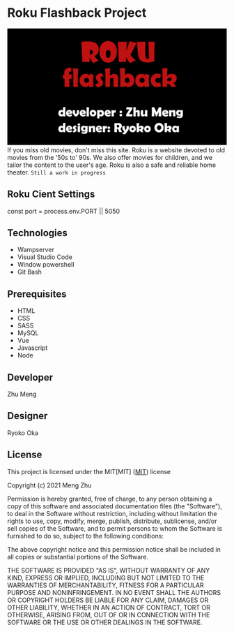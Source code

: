 # Roku Flashback Project
![header image](public/images/readme.jpg "roku team")<br>
If you miss old movies, don't miss this site. Roku is a website devoted to old movies from the '50s to' 90s. We also offer movies for children, and we tailor the content to the user's age. Roku is also a safe and reliable home theater.
`Still a work in progress`  <br>

## Roku Cient Settings
const port = process.env.PORT || 5050


## Technologies
* Wampserver
* Visual Studio Code
* Window powershell
* Git Bash

## Prerequisites
* HTML
* CSS
* SASS
* MySQL
* Vue
* Javascript
* Node



## Developer
Zhu Meng
## Designer
Ryoko Oka

## License
 
This project is licensed under the MIT[MIT]
([MIT](https://choosealicense.com/licenses/mit/)) license

Copyright (c) 2021 Meng Zhu

Permission is hereby granted, free of charge, to any person obtaining a copy of this software and associated documentation files (the "Software"), to deal in the Software without restriction, including without limitation the rights to use, copy, modify, merge, publish, distribute, sublicense, and/or sell copies of the Software, and to permit persons to whom the Software is furnished to do so, subject to the following conditions:

The above copyright notice and this permission notice shall be included in all copies or substantial portions of the Software.

THE SOFTWARE IS PROVIDED "AS IS", WITHOUT WARRANTY OF ANY KIND, EXPRESS OR IMPLIED, INCLUDING BUT NOT LIMITED TO THE WARRANTIES OF MERCHANTABILITY, FITNESS FOR A PARTICULAR PURPOSE AND NONINFRINGEMENT. IN NO EVENT SHALL THE AUTHORS OR COPYRIGHT HOLDERS BE LIABLE FOR ANY CLAIM, DAMAGES OR OTHER LIABILITY, WHETHER IN AN ACTION OF CONTRACT, TORT OR OTHERWISE, ARISING FROM, OUT OF OR IN CONNECTION WITH THE SOFTWARE OR THE USE OR OTHER DEALINGS IN THE SOFTWARE.




